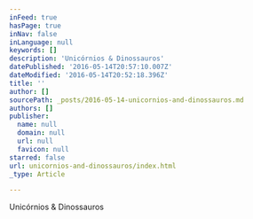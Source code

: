 ```yaml
---
inFeed: true
hasPage: true
inNav: false
inLanguage: null
keywords: []
description: 'Unicórnios & Dinossauros'
datePublished: '2016-05-14T20:57:10.007Z'
dateModified: '2016-05-14T20:52:18.396Z'
title: ''
author: []
sourcePath: _posts/2016-05-14-unicornios-and-dinossauros.md
authors: []
publisher:
  name: null
  domain: null
  url: null
  favicon: null
starred: false
url: unicornios-and-dinossauros/index.html
_type: Article

---
```

Unicórnios & Dinossauros